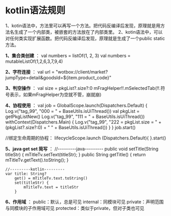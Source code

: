 # kotlin语法规则
1、kotin语法中，方法里可以再写一个方法。把代码反编译后发现，原理就是用方法名生成了一个内部类，被嵌套的方法放在了内部类里。
2、kotin语法中，可以对任何类实现扩展函数。把代码反编译后发现，原理就是生成了一个public static方法。


**1、集合类创建** ：
     val numbers = listOf<Int>(1, 2, 3)
     val numbers = mutableListOf<Int>(1,2,6,3,7,9,4)

**2、字符连接** ：
val url = "wotbox://client/market?jumpType=detail&goodsId=${item.product_code}"

**3、判空操作** ：
val size = pkgList?.size?:0
mFragHelper!!.mSelectedTab(!!.符号表示，如果mFragHelper为空就不管，崩就崩)

**4、协程使用** ：
        val job = GlobalScope.launch(Dispatchers.Default) {
            Log.v("tag_99", "000 = " + BaseUtils.isUiThread())
            val pkgList = getPkgListNew()
            Log.v("tag_99", "111 = " + BaseUtils.isUiThread())
            withContext(Dispatchers.Main) {
                Log.v("tag_99", "222 = pkgList.size = " + (pkgList?.size?:0) + "  " + BaseUtils.isUiThread())
            }
        }
        job.start()

//绑定生命周期的协程：
        lifecycleScope.launch (Dispatchers.Default){
        }.start()

**5、java get set 简写** ：
    //---------java---------
    public void setTitle(String titleStr) {
        mTitleTv.setText(titleStr);
    }
    public String getTitle() {
        return mTitleTv.getText().toString();
    }

    //---------kotlin---------
    var title: String?
        get() = mTitleTv.text.toString()
        set(titleStr) {
            mTitleTv.text = titleStr
        }

**6、作用域** ：
    public：默认，总是可见
    internal：同模块可见
    private：声明范围与同模块的子作用域可见
    protected：类似于private，但对子类也可见